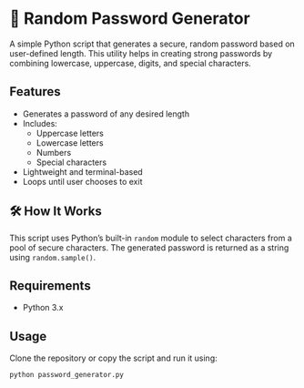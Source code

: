 # 🔐 Random Password Generator

A simple Python script that generates a secure, random password based on user-defined length. This utility helps in creating strong passwords by combining lowercase, uppercase, digits, and special characters.

##  Features

- Generates a password of any desired length
- Includes:
  - Uppercase letters
  - Lowercase letters
  - Numbers
  - Special characters
- Lightweight and terminal-based
- Loops until user chooses to exit

## 🛠 How It Works

This script uses Python’s built-in `random` module to select characters from a pool of secure characters. The generated password is returned as a string using `random.sample()`.

##  Requirements

- Python 3.x

##  Usage

Clone the repository or copy the script and run it using:

```bash
python password_generator.py
